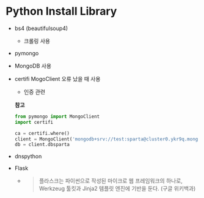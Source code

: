 # Python Install Library

- bs4 (beautifulsoup4)
  
  - 크롤링 사용

- pymongo

- MongoDB 사용

- certifi
  MogoClient 오류 났을 때 사용
  
  - 인증 관련
  
  **참고**
  
  ```python
  from pymongo import MongoClient
  import certifi
  
  ca = certifi.where()
  client = MongoClient('mongodb+srv://test:sparta@cluster0.ykr9q.mongodb.net/Cluster0?retryWrites=true&w=majority', tlsCAFile=ca)
  db = client.dbsparta
  ```

- dnspython

- Flask
  
  - > 플라스크는 파이썬으로 작성된 마이크로 웹 프레임워크의 하나로, Werkzeug 툴킷과 Jinja2 템플릿 엔진에 기반을 둔다. (구글 위키백과)